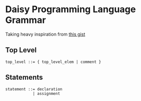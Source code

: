 # Daisy Programming Language Grammar
Taking heavy inspiration from [this gist](https://gist.github.com/Chubek/52884d1fa766fa16ae8d8f226ba105ad?hl=en-US#file-c-ebnf)

## Top Level
```ebnf
top_level ::= { top_level_elem | comment }
```

## Statements
```ebnf
statement ::= declaration
            | assignment
```
